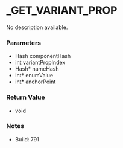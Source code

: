 # _GET_VARIANT_PROP

No description available.

### Parameters
* Hash componentHash
* int variantPropIndex
* Hash* nameHash
* int* enumValue
* int* anchorPoint

### Return Value
* void

### Notes
* Build: 791

